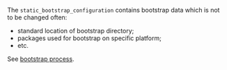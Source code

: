 
The `static_bootstrap_configuration` contains bootstrap data which is not
to be changed often:
*   standard location of bootstrap directory;
*   packages used for bootstrap on specific platform;
*   etc.

See [bootstrap process][1].

[1]: /docs/bootstrap/readme.md

